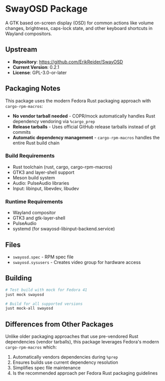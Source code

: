 # SwayOSD Package

A GTK based on-screen display (OSD) for common actions like volume changes, brightness, caps-lock state, and other keyboard shortcuts in Wayland compositors.

## Upstream

- **Repository**: https://github.com/ErikReider/SwayOSD
- **Current Version**: 0.2.1
- **License**: GPL-3.0-or-later

## Packaging Notes

This package uses the modern Fedora Rust packaging approach with `cargo-rpm-macros`:

- **No vendor tarball needed** - COPR/mock automatically handles Rust dependency vendoring via `%cargo_prep`
- **Release tarballs** - Uses official GitHub release tarballs instead of git commits
- **Automatic dependency management** - `cargo-rpm-macros` handles the entire Rust build chain

### Build Requirements

- Rust toolchain (rust, cargo, cargo-rpm-macros)
- GTK3 and layer-shell support
- Meson build system
- Audio: PulseAudio libraries
- Input: libinput, libevdev, libudev

### Runtime Requirements

- Wayland compositor
- GTK3 and gtk-layer-shell
- PulseAudio
- systemd (for swayosd-libinput-backend.service)

## Files

- `swayosd.spec` - RPM spec file
- `swayosd.sysusers` - Creates video group for hardware access

## Building

```bash
# Test build with mock for Fedora 41
just mock swayosd

# Build for all supported versions
just mock-all swayosd
```

## Differences from Other Packages

Unlike older packaging approaches that use pre-vendored Rust dependencies (vendor tarballs), this package leverages Fedora's modern `cargo-rpm-macros` which:

1. Automatically vendors dependencies during `%prep`
2. Ensures builds use current dependency resolution
3. Simplifies spec file maintenance
4. Is the recommended approach per Fedora Rust packaging guidelines

